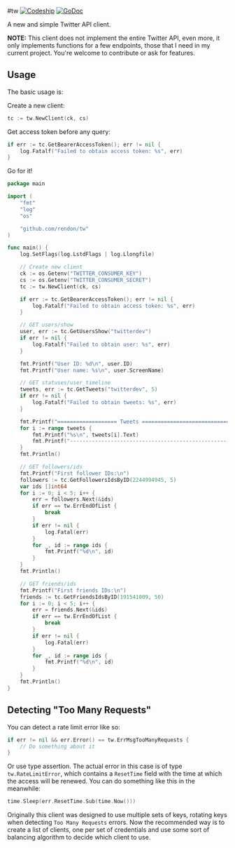 #tw
[![Codeship](https://codeship.com/projects/a8d73b50-be36-0133-01f5-327e6e59f642/status?branch=master)](https://godoc.org/github.com/rendon/tw) [![GoDoc](https://godoc.org/github.com/rendon/tw?status.svg)](https://godoc.org/github.com/rendon/tw)

A new and simple Twitter API client.

**NOTE:** This client does not implement the entire Twitter API, even more, it only implements functions for a few endpoints, those that I need in my current project. You're welcome to contribute or ask for features.

## Usage
The basic usage is:

Create a new client:
```go
tc := tw.NewClient(ck, cs)
```
Get access token before any query:
```go
if err := tc.GetBearerAccessToken(); err != nil {
    log.Fatalf("Failed to obtain access token: %s", err)
}
```

Go for it!
```go
package main

import (
	"fmt"
	"log"
	"os"

	"github.com/rendon/tw"
)

func main() {
	log.SetFlags(log.LstdFlags | log.Llongfile)

	// Create new client
	ck := os.Getenv("TWITTER_CONSUMER_KEY")
	cs := os.Getenv("TWITTER_CONSUMER_SECRET")
	tc := tw.NewClient(ck, cs)

	if err := tc.GetBearerAccessToken(); err != nil {
		log.Fatalf("Failed to obtain access token: %s", err)
	}

	// GET users/show
	user, err := tc.GetUsersShow("twitterdev")
	if err != nil {
		log.Fatalf("Failed to obtain user: %s", err)
	}

	fmt.Printf("User ID: %d\n", user.ID)
	fmt.Printf("User name: %s\n", user.ScreenName)

	// GET statuses/user_timeline
	tweets, err := tc.GetTweets("twitterdev", 5)
	if err != nil {
		log.Fatalf("Failed to obtain tweets: %s", err)
	}

	fmt.Printf("=================== Tweets =================================\n")
	for i := range tweets {
		fmt.Printf("%s\n", tweets[i].Text)
		fmt.Printf("--------------------------------------------------------\n")
	}
	fmt.Println()

	// GET followers/ids
	fmt.Printf("First follower IDs:\n")
	followers := tc.GetFollowersIdsByID(2244994945, 5)
	var ids []int64
	for i := 0; i < 5; i++ {
		err = followers.Next(&ids)
		if err == tw.ErrEndOfList {
			break
		}
		if err != nil {
			log.Fatal(err)
		}
		for _, id := range ids {
			fmt.Printf("%d\n", id)
		}
	}
	fmt.Println()

	// GET friends/ids
	fmt.Printf("First friends IDs:\n")
	friends := tc.GetFriendsIdsByID(191541009, 50)
	for i := 0; i < 5; i++ {
		err = friends.Next(&ids)
		if err == tw.ErrEndOfList {
			break
		}
		if err != nil {
			log.Fatal(err)
		}
		for _, id := range ids {
			fmt.Printf("%d\n", id)
		}
	}
	fmt.Println()
}
```

## Detecting "Too Many Requests"
You can detect a rate limit error like so:

```go
if err != nil && err.Error() == tw.ErrMsgTooManyRequests {
    // Do something about it
}
```

Or use type assertion. The actual error in this case is of type `tw.RateLimitError`, which contains a `ResetTime` field with the time at which the access will be renewed. You can do something like this in the meanwhile:

```go
time.Sleep(err.ResetTime.Sub(time.Now()))
```

Originally this client was designed to use multiple sets of keys, rotating keys when detecting `Too Many Requests` errors. Now the recommended way is to create a list of clients, one per set of credentials and use some sort of balancing algorithm to decide which client to use.
